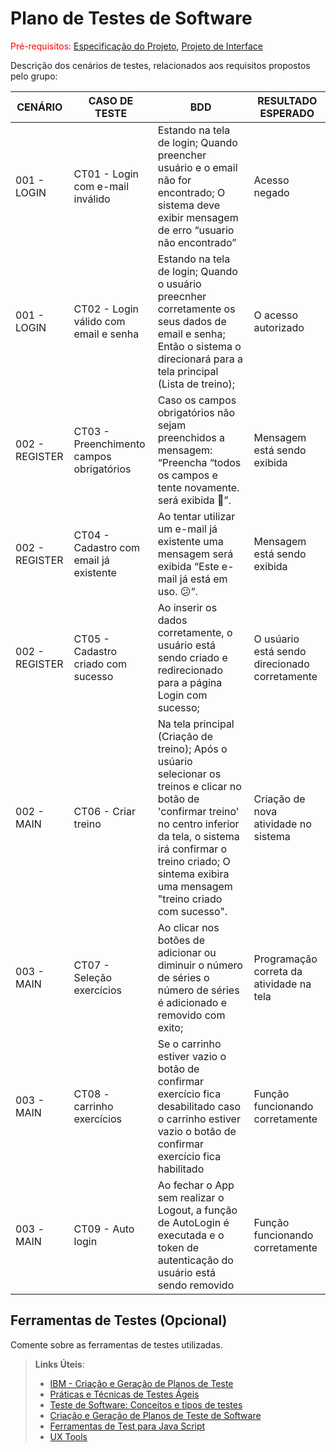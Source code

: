 # Plano de Testes de Software

<span style="color:red">Pré-requisitos: <a href="2-Especificação do Projeto.md"> Especificação do Projeto</a></span>, <a href="3-Projeto de Interface.md"> Projeto de Interface</a>

Descrição dos cenários de testes, relacionados aos requisitos propostos pelo grupo: 

| CENÁRIO  | CASO DE TESTE  | BDD  | RESULTADO ESPERADO | 
| ------------ | ------------ | ------------ | -------- |
| 001 - LOGIN  |  CT01 - Login com e-mail inválido  |    Estando na tela de login; Quando preencher usuário e o email não for encontrado; O sistema deve exibir mensagem de erro “usuario não encontrado”  | Acesso negado |
| 001 - LOGIN  | CT02 - Login válido com email e senha  |  Estando na tela de login; Quando o usuário preecnher corretamente os seus dados de email e senha; Então o sistema o direcionará para a tela principal (Lista de treino);  | O acesso autorizado |
| 002 - REGISTER  | CT03 - Preenchimento campos obrigatórios |  Caso os campos obrigatórios não sejam preenchidos a mensagem: “Preencha “todos os campos e tente novamente. será exibida 🧐”. | Mensagem está sendo exibida  |
| 002 - REGISTER  | CT04 - Cadastro com email já existente | Ao tentar utilizar um e-mail já existente uma mensagem será exibida  “Este e-mail já está em uso. 😕“.  | Mensagem está sendo exibida |
| 002 - REGISTER  | CT05 - Cadastro criado com sucesso |Ao inserir os dados corretamente, o usuário está sendo criado e redirecionado para a página Login com sucesso;  | O usúario está sendo direcionado corretamente |
|  002 - MAIN | CT06 - Criar treino    |  Na tela principal (Criação de treino); Após o usúario selecionar os treinos e clicar no botão de 'confirmar treino' no centro inferior da tela, o sistema irá confirmar o treino criado; O sintema exibira uma mensagem "treino criado com sucesso". | Criação de nova atividade no sistema |
|  003 - MAIN | CT07 - Seleção exercícios | Ao clicar nos botões de adicionar ou diminuir o número de séries o número de séries é adicionado e removido com exito; | Programação correta da atividade na tela |
| 003 - MAIN  | CT08 - carrinho exercícios   |  Se o carrinho estiver vazio o botão de confirmar exercício fica desabilitado caso o carrinho estiver vazio o botão de confirmar exercício fica habilitado   | Função funcionando corretamente |
| 003 -MAIN  | CT09 - Auto login   |  Ao fechar o App sem realizar o Logout, a função de AutoLogin é executada e o token de autenticação do usuário está sendo removido  | Função funcionando corretamente|
 
## Ferramentas de Testes (Opcional)

Comente sobre as ferramentas de testes utilizadas.
 
> **Links Úteis**:
> - [IBM - Criação e Geração de Planos de Teste](https://www.ibm.com/developerworks/br/local/rational/criacao_geracao_planos_testes_software/index.html)
> - [Práticas e Técnicas de Testes Ágeis](http://assiste.serpro.gov.br/serproagil/Apresenta/slides.pdf)
> -  [Teste de Software: Conceitos e tipos de testes](https://blog.onedaytesting.com.br/teste-de-software/)
> - [Criação e Geração de Planos de Teste de Software](https://www.ibm.com/developerworks/br/local/rational/criacao_geracao_planos_testes_software/index.html)
> - [Ferramentas de Test para Java Script](https://geekflare.com/javascript-unit-testing/)
> - [UX Tools](https://uxdesign.cc/ux-user-research-and-user-testing-tools-2d339d379dc7)
